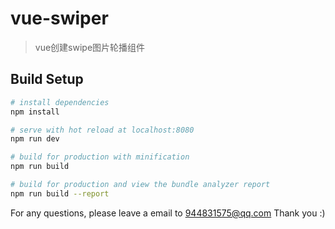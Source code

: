 # vue-swiper

> vue创建swipe图片轮播组件

## Build Setup

``` bash
# install dependencies
npm install

# serve with hot reload at localhost:8080
npm run dev

# build for production with minification
npm run build

# build for production and view the bundle analyzer report
npm run build --report
```

For any questions, please leave a email to 944831575@qq.com Thank you :)

